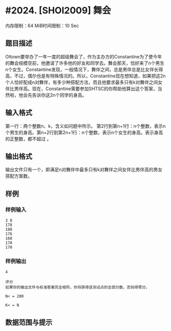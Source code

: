 # #2024. [SHOI2009] 舞会

内存限制：64 MiB时间限制：10 Sec

## 题目描述

OItown要举办了一年一度的超级舞会了，作为主办方的Constantine为了使今年的舞会规模空前，他邀请了许多他的好友和同学去。舞会那天，恰好来了n个男生n个女生。Constantine发现，一般情况下，舞伴之间，总是男伴总是比女伴长得高，不过，偶尔也是有特殊情况的。所以，Constantine现在想知道，如果把这2n个人恰好配成n对舞伴，有多少种搭配方法，而且他要求最多只有k对舞伴之间女伴比男伴高。现在，Constantine需要参加SHTSC的你帮助他算出这个答案，当然啦，他会先告诉你这2n个同学的身高。

## 输入格式

第一行：两个整数n、k，含义如问题中所示。 第2行到第n+1行：n个整数，表示n个男生的身高。第n+2行到第2n+1行：n个整数，表示n个女生的身高。表示身高的正整数，都不超过 。

## 输出格式

输出文件只有一个，即满足n对舞伴中最多只有k对舞伴之间女伴比男伴高的男女搭配方案数。

## 样例

### 样例输入

    
    3 0
    178
    188
    176
    168
    178
    170
    
    
    

### 样例输出

    
    4
    
    评分
    如果你的输出文件与标准答案完全相符，你将获得该测试点的全部分数，否则得零分。
    
    N< = 200
    
    K< = N
    
    

## 数据范围与提示
